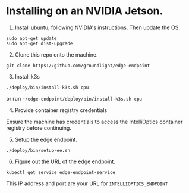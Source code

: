 # Installing on an NVIDIA Jetson.

1) Install ubuntu, following NVIDIA's instructions.  Then update the OS.

```
sudo apt-get update
sudo apt-get dist-upgrade
```

2) Clone this repo onto the machine.

```
git clone https://github.com/groundlight/edge-endpoint
```

3) Install k3s

```
./deploy/bin/install-k3s.sh cpu
```

or run `~/edge-endpoint/deploy/bin/install-k3s.sh cpu`

4) Provide container registry credentials

Ensure the machine has credentials to access the IntelliOptics container registry before continuing.


5) Setup the edge endpoint.

```
./deploy/bin/setup-ee.sh
```

6) Figure out the URL of the edge endpoint.

```
kubectl get service edge-endpoint-service
```

This IP address and port are your URL for `INTELLIOPTICS_ENDPOINT`
